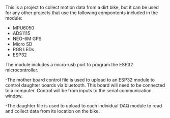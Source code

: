 This is a project to collect motion data from a dirt bike, but it can be used for any other projects that use the following compontents included in the module:
- MPU6050
- ADS1115
- NEO-6M GPS
- Micro SD
- RGB LEDs
- ESP32

The module includes a micro-usb port to program the ESP32 microcontroller.

-The mother board control file is used to upload to an ESP32 module to control daughter boards via bluetooth. This board will need to be connected to a computer. Control will be from inputs to the serial communication window.

-The daughter file is used to upload to each individual DAQ module to read and collect data from its location on the bike. 
